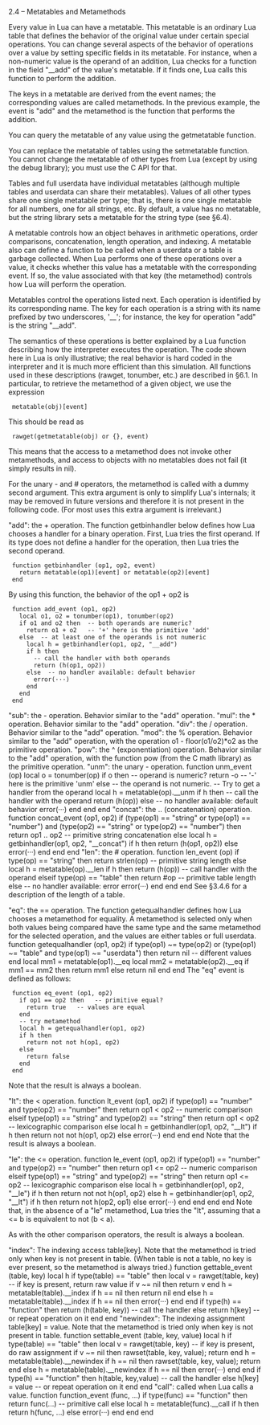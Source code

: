 ﻿2.4 – Metatables and Metamethods

Every value in Lua can have a metatable. This metatable is an ordinary Lua table that defines the behavior of the original value under certain special operations. You can change several aspects of the behavior of operations over a value by setting specific fields in its metatable. For instance, when a non-numeric value is the operand of an addition, Lua checks for a function in the field "__add" of the value's metatable. If it finds one, Lua calls this function to perform the addition.

The keys in a metatable are derived from the event names; the corresponding values are called metamethods. In the previous example, the event is "add" and the metamethod is the function that performs the addition.

You can query the metatable of any value using the getmetatable function.

You can replace the metatable of tables using the setmetatable function. You cannot change the metatable of other types from Lua (except by using the debug library); you must use the C API for that.

Tables and full userdata have individual metatables (although multiple tables and userdata can share their metatables). Values of all other types share one single metatable per type; that is, there is one single metatable for all numbers, one for all strings, etc. By default, a value has no metatable, but the string library sets a metatable for the string type (see §6.4).

A metatable controls how an object behaves in arithmetic operations, order comparisons, concatenation, length operation, and indexing. A metatable also can define a function to be called when a userdata or a table is garbage collected. When Lua performs one of these operations over a value, it checks whether this value has a metatable with the corresponding event. If so, the value associated with that key (the metamethod) controls how Lua will perform the operation.

Metatables control the operations listed next. Each operation is identified by its corresponding name. The key for each operation is a string with its name prefixed by two underscores, '__'; for instance, the key for operation "add" is the string "__add".

The semantics of these operations is better explained by a Lua function describing how the interpreter executes the operation. The code shown here in Lua is only illustrative; the real behavior is hard coded in the interpreter and it is much more efficient than this simulation. All functions used in these descriptions (rawget, tonumber, etc.) are described in §6.1. In particular, to retrieve the metamethod of a given object, we use the expression

     metatable(obj)[event]
This should be read as

     rawget(getmetatable(obj) or {}, event)
This means that the access to a metamethod does not invoke other metamethods, and access to objects with no metatables does not fail (it simply results in nil).

For the unary - and # operators, the metamethod is called with a dummy second argument. This extra argument is only to simplify Lua's internals; it may be removed in future versions and therefore it is not present in the following code. (For most uses this extra argument is irrelevant.)

"add": the + operation.
The function getbinhandler below defines how Lua chooses a handler for a binary operation. First, Lua tries the first operand. If its type does not define a handler for the operation, then Lua tries the second operand.

     function getbinhandler (op1, op2, event)
       return metatable(op1)[event] or metatable(op2)[event]
     end
By using this function, the behavior of the op1 + op2 is

     function add_event (op1, op2)
       local o1, o2 = tonumber(op1), tonumber(op2)
       if o1 and o2 then  -- both operands are numeric?
         return o1 + o2   -- '+' here is the primitive 'add'
       else  -- at least one of the operands is not numeric
         local h = getbinhandler(op1, op2, "__add")
         if h then
           -- call the handler with both operands
           return (h(op1, op2))
         else  -- no handler available: default behavior
           error(···)
         end
       end
     end
"sub": the - operation. Behavior similar to the "add" operation.
"mul": the * operation. Behavior similar to the "add" operation.
"div": the / operation. Behavior similar to the "add" operation.
"mod": the % operation. Behavior similar to the "add" operation, with the operation o1 - floor(o1/o2)*o2 as the primitive operation.
"pow": the ^ (exponentiation) operation. Behavior similar to the "add" operation, with the function pow (from the C math library) as the primitive operation.
"unm": the unary - operation.
     function unm_event (op)
       local o = tonumber(op)
       if o then  -- operand is numeric?
         return -o  -- '-' here is the primitive 'unm'
       else  -- the operand is not numeric.
         -- Try to get a handler from the operand
         local h = metatable(op).__unm
         if h then
           -- call the handler with the operand
           return (h(op))
         else  -- no handler available: default behavior
           error(···)
         end
       end
     end
"concat": the .. (concatenation) operation.
     function concat_event (op1, op2)
       if (type(op1) == "string" or type(op1) == "number") and
          (type(op2) == "string" or type(op2) == "number") then
         return op1 .. op2  -- primitive string concatenation
       else
         local h = getbinhandler(op1, op2, "__concat")
         if h then
           return (h(op1, op2))
         else
           error(···)
         end
       end
     end
"len": the # operation.
     function len_event (op)
       if type(op) == "string" then
         return strlen(op)      -- primitive string length
       else
         local h = metatable(op).__len
         if h then
           return (h(op))       -- call handler with the operand
         elseif type(op) == "table" then
           return #op              -- primitive table length
         else  -- no handler available: error
           error(···)
         end
       end
     end
See §3.4.6 for a description of the length of a table.

"eq": the == operation. The function getequalhandler defines how Lua chooses a metamethod for equality. A metamethod is selected only when both values being compared have the same type and the same metamethod for the selected operation, and the values are either tables or full userdata.
     function getequalhandler (op1, op2)
       if type(op1) ~= type(op2) or
          (type(op1) ~= "table" and type(op1) ~= "userdata") then
         return nil     -- different values
       end
       local mm1 = metatable(op1).__eq
       local mm2 = metatable(op2).__eq
       if mm1 == mm2 then return mm1 else return nil end
     end
The "eq" event is defined as follows:

     function eq_event (op1, op2)
       if op1 == op2 then   -- primitive equal?
         return true   -- values are equal
       end
       -- try metamethod
       local h = getequalhandler(op1, op2)
       if h then
         return not not h(op1, op2)
       else
         return false
       end
     end
Note that the result is always a boolean.

"lt": the < operation.
     function lt_event (op1, op2)
       if type(op1) == "number" and type(op2) == "number" then
         return op1 < op2   -- numeric comparison
       elseif type(op1) == "string" and type(op2) == "string" then
         return op1 < op2   -- lexicographic comparison
       else
         local h = getbinhandler(op1, op2, "__lt")
         if h then
           return not not h(op1, op2)
         else
           error(···)
         end
       end
     end
Note that the result is always a boolean.

"le": the <= operation.
     function le_event (op1, op2)
       if type(op1) == "number" and type(op2) == "number" then
         return op1 <= op2   -- numeric comparison
       elseif type(op1) == "string" and type(op2) == "string" then
         return op1 <= op2   -- lexicographic comparison
       else
         local h = getbinhandler(op1, op2, "__le")
         if h then
           return not not h(op1, op2)
         else
           h = getbinhandler(op1, op2, "__lt")
           if h then
             return not h(op2, op1)
           else
             error(···)
           end
         end
       end
     end
Note that, in the absence of a "le" metamethod, Lua tries the "lt", assuming that a <= b is equivalent to not (b < a).

As with the other comparison operators, the result is always a boolean.

"index": The indexing access table[key]. Note that the metamethod is tried only when key is not present in table. (When table is not a table, no key is ever present, so the metamethod is always tried.)
     function gettable_event (table, key)
       local h
       if type(table) == "table" then
         local v = rawget(table, key)
         -- if key is present, return raw value
         if v ~= nil then return v end
         h = metatable(table).__index
         if h == nil then return nil end
       else
         h = metatable(table).__index
         if h == nil then
           error(···)
         end
       end
       if type(h) == "function" then
         return (h(table, key))     -- call the handler
       else return h[key]           -- or repeat operation on it
       end
     end
"newindex": The indexing assignment table[key] = value. Note that the metamethod is tried only when key is not present in table.
     function settable_event (table, key, value)
       local h
       if type(table) == "table" then
         local v = rawget(table, key)
         -- if key is present, do raw assignment
         if v ~= nil then rawset(table, key, value); return end
         h = metatable(table).__newindex
         if h == nil then rawset(table, key, value); return end
       else
         h = metatable(table).__newindex
         if h == nil then
           error(···)
         end
       end
       if type(h) == "function" then
         h(table, key,value)           -- call the handler
       else h[key] = value             -- or repeat operation on it
       end
     end
"call": called when Lua calls a value.
     function function_event (func, ...)
       if type(func) == "function" then
         return func(...)   -- primitive call
       else
         local h = metatable(func).__call
         if h then
           return h(func, ...)
         else
           error(···)
         end
       end
     end
